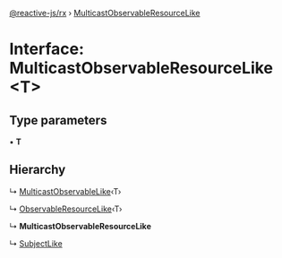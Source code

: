 [@reactive-js/rx](../README.md) › [MulticastObservableResourceLike](multicastobservableresourcelike.md)

# Interface: MulticastObservableResourceLike <**T**>

## Type parameters

▪ **T**

## Hierarchy

  ↳ [MulticastObservableLike](multicastobservablelike.md)‹T›

  ↳ [ObservableResourceLike](observableresourcelike.md)‹T›

  ↳ **MulticastObservableResourceLike**

  ↳ [SubjectLike](subjectlike.md)
